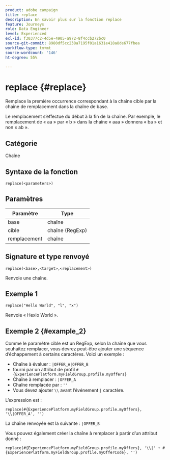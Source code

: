 ```yaml
---
product: adobe campaign
title: replace
description: En savoir plus sur la fonction replace
feature: Journeys
role: Data Engineer
level: Experienced
exl-id: f30377c2-4d5e-4905-a972-8f4ccb272bc0
source-git-commit: 8980df5cc238a7195f01a1631e418a8de677fbea
workflow-type: tm+mt
source-wordcount: '146'
ht-degree: 55%

---
```


# replace {#replace}

Remplace la première occurrence correspondant à la chaîne cible par la chaîne de remplacement dans la chaîne de base.

Le remplacement s’effectue du début à la fin de la chaîne. Par exemple, le remplacement de « aa » par « b » dans la chaîne « aaa » donnera « ba » et non « ab ».

## Catégorie

Chaîne

## Syntaxe de la fonction

`replace(<parameters>)`

## Paramètres

| Paramètre | Type |
|-----------|--------------|
| base | chaîne |
| cible | chaîne (RegExp) |
| remplacement | chaîne |

## Signature et type renvoyé

`replace(<base>,<target>,<replacement>)`

Renvoie une chaîne.

## Exemple 1

`replace("Hello World", "l", "x")`

Renvoie « Hexlo World ».

## Exemple 2 {#example_2}

Comme le paramètre cible est un RegExp, selon la chaîne que vous souhaitez remplacer, vous devrez peut-être ajouter une séquence d’échappement à certains caractères. Voici un exemple :

* Chaîne à évaluer : `|OFFER_A|OFFER_B`
* fourni par un attribut de profil `#{ExperiencePlatform.myFieldGroup.profile.myOffers}`
* Chaîne à remplacer : `|OFFER_A`
* Chaîne remplacée par : `''`
* Vous devez ajouter `\\` avant l’événement `|` caractère.

L’expression est :

`replace(#{ExperiencePlatform.myFieldGroup.profile.myOffers}, '\\|OFFER_A', '')`

La chaîne renvoyée est la suivante : `|OFFER_B`

Vous pouvez également créer la chaîne à remplacer à partir d’un attribut donné :

`replace(#{ExperiencePlatform.myFieldGroup.profile.myOffers}, '\\|' + #{ExperiencePlatform.myFieldGroup.profile.myOfferCode}, '')`
